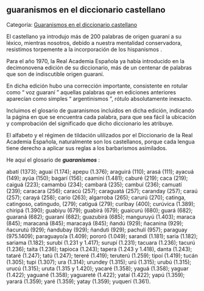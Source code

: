 ## guaranismos en el diccionario castellano

Categoría: [Guaranismos en el diccionario castellano](http://descubrircorrientes.com.ar/2012/index.php/2420-diccionario-guarani/gramatica-elemental-de-la-lengua-guarani/nociones-elementales-de-fonologia-guarani/primera-regla-ortografica/guaranismos-en-el-diccionario-castellano)

El castellano ya introdujo más de 200 palabras de origen guaraní a su léxico, mientras nosotros, debido a nuestra mentalidad conservadora, resistimos torpemente a la incorporación de los hispanismos .

Para el año 1970, la Real Academia Española ya había introducido en la decimonovena edición de su diccionario, más de un centenar de palabras que son de indiscutible origen guaraní.

En dicha edición hubo una corrección importante, consistente en rotular como “ voz guaraní ” aquellas palabras que en ediciones anteriores aparecían como simples “ argentinismos ”, rótulo absolutamente inexacto.

Incluimos el glosario de guaranismos incluidos en dicha edición, indicando la página en que se encuentra cada palabra, para que sea fácil la ubicación y comprobación del significado que dicho diccionario les atribuye.

El alfabeto y el régimen de tildación ulilizados por el Diccionario de la Real Academia Española, naturalmente son los castellanos, porque cada lengua tiene derecho a aplicar sus reglas a los barbarismos asimilados.

He aquí el glosario de _**guaranismos**_ :

abatí (1373); aguaí (1.174); apepu (1.376); araguirá (110); arasá (111); ayacuá (149); ayúa (150); bagarí (156); caaminí (1.481); caburé (219); caca (219); caiguá (223); camambú (234); cambará (235); cambuí (236); camuatí (239); caracara (256); caracú (257); caraguatá (257); caranday (257); caraú (257); carayá (258); cario (263); algarroba (265); carurú (270); catinga, catingoso, catingudo, (279); catiguá (279); curibay (400); curúvica (1.389); chiripá (1.390); guabiyu (679); guabirá (679); guaicurú (680); guará (682); guaraná (682); guaraní (682); guazubirá (685); manguruyú (1.403); maraca (845); maracaná (845); maracayá (845); ñandú (929); ñacanina (929); ñacurutú (929); ñandubay (929); ñanduti (929); pachulí (957); paraguay (975.1409); paraguayo/a (1.409); pororó (1.049); sarandí (1.181); saria (1.182); sariama (1.182); surubí (1.231 y 1.417); surupí (1.231); tacuara (1.236); tacurú (1.236); taita (1.236); tapioca (1.243); tapera (1.243 y 1.418), danta (1.243); tataré (1.247); tatú (1.247); tereré (1.419); teruterú (1.259); tipoí (1.419); tucán (1.305); tupi (1.307); ura (1.314); urundey (1.315); urú (1.315); urubú (1.315); urucú (1.315); uruta (1.315 y 1.420); yacaré (1.358); yaguá (1.358); yaguar (1.422); yaguané (1.358); yaguareté (1.422); yataí (1.422); yapú (1.359); yarará (1.359); yaré (1.359); yatay (1.359); yuquerí (1.361).